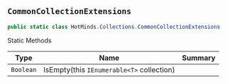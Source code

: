 ## `CommonCollectionExtensions`

```csharp
public static class HotMinds.Collections.CommonCollectionExtensions

```

Static Methods

| Type | Name | Summary | 
| --- | --- | --- | 
| `Boolean` | IsEmpty(this `IEnumerable<T>` collection) |  | 


